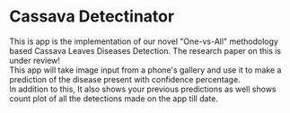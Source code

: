 # Cassava Detectinator

This is app is the implementation of our novel "One-vs-All" methodology based Cassava Leaves Diseases Detection. The research paper on this is under review! 
</br>
This app will take image input from a phone's gallery and use it to make a prediction of the disease present with confidence percentage.
</br>
In addition to this, It also shows your previous predictions as well shows count plot of all the detections made on the app till date.
